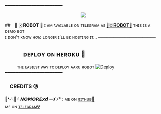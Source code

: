 
━━━━━━━━━━━━━━━━━━━━━━
<p align="center">
  <img src="https://te.legra.ph/file/8f4962702b6327f311595.jpg">
</p>

##ㅤ🖤 🇽 𝐑𝐎𝐁𝐎𝐓 🖤
ɪ ᴀᴍ ᴀᴠᴀɪʟᴀʙʟᴇ ᴏɴ ᴛᴇʟᴇɢʀᴀᴍ ᴀs [💞🇽 𝐑𝐎𝐁𝐎𝐓​💞](https://t.me/AVADHUTMNGR_bot)
ᴛʜɪs ɪs ᴀ ᴅᴇᴍᴏ ʙᴏᴛ <br> ɪ ᴅᴏɴ'ᴛ ᴋɴᴏᴡ нσω ʟᴏɴɢᴇʀ ɪ'ʟʟ вε ʜᴏsᴛɪɴɢ ɪᴛ​...
━━━━━━━━━━━━━━━━━━━━━━
## ㅤㅤㅤᴅᴇᴘʟᴏʏ ᴏɴ ʜᴇʀᴏᴋᴜ​ 🚀
ㅤㅤㅤᴛʜᴇ ᴇᴀsɪᴇsᴛ ᴡᴀʏ ᴛᴏ ᴅᴇᴘʟᴏʏ ᴀᴀʀᴜ ʀᴏʙᴏᴛ​
[![Deploy](https://www.herokucdn.com/deploy/button.svg)](https://heroku.com/deploy?template=https://github.com/SATYA-OP/AaruRobot)
 ━━━━━━━━━━━━━━━━━━━━━━

### ㅤCREDITS 😘

🖤❛-𓆩🍷𓆪 𝙉𝙊𝙈𝙊𝙍𝙀𝙭𝙙 ⏤‌✘⚡️°  : ᴍᴇ ᴏɴ [ɢɪᴛʜᴜʙ💞](https://github.com/NOMRExd)ㅤㅤㅤㅤㅤㅤㅤㅤㅤㅤㅤㅤㅤㅤㅤㅤ ᴍᴇ ᴏɴ [ᴛᴇʟᴇɢʀᴀᴍ💔](https://telegram.me/NOMRExd)
